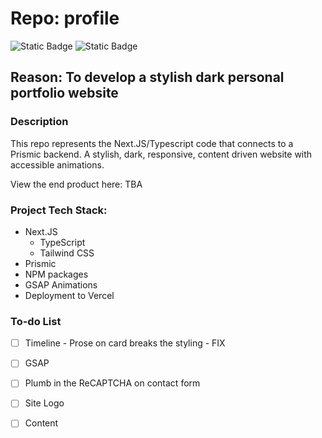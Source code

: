 # Repo: profile
![Static Badge](https://img.shields.io/badge/Dev_status-Development-green)
![Static Badge](https://img.shields.io/badge/Test_status-Untested-red)

## Reason: To develop a stylish dark personal portfolio website 

### Description
This repo represents the Next.JS/Typescript code that connects to a Prismic backend.
A stylish, dark, responsive, content driven website with accessible animations. 

View the end product here: TBA

### Project Tech Stack:

- Next.JS
  - TypeScript
  - Tailwind CSS
- Prismic
- NPM packages
- GSAP Animations
- Deployment to Vercel

### To-do List

- [ ] Timeline - Prose on card breaks the styling - FIX
- [ ] GSAP
- [ ] Plumb in the ReCAPTCHA on contact form
- [ ] Site Logo
- [ ] Content

